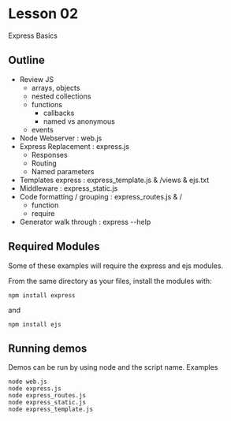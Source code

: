 # Lesson 02

Express Basics

## Outline

- Review JS 
  - arrays, objects 
  - nested collections
  - functions
    - callbacks
    - named vs anonymous
  - events
- Node Webserver : web.js
- Express Replacement : express.js
  - Responses
  - Routing
  - Named parameters  
- Templates express : express_template.js & /views & ejs.txt
- Middleware : express_static.js 
- Code formatting / grouping : express_routes.js & /
  - function
  - require
- Generator walk through : express --help


## Required Modules

Some of these examples will require the express and ejs modules.

From the same directory as your files, install the modules with:

    npm install express

and 

    npm install ejs

## Running demos

Demos can be run by using node and the script name.  Examples

    node web.js
    node express.js
    node express_routes.js
    node express_static.js
    node express_template.js
